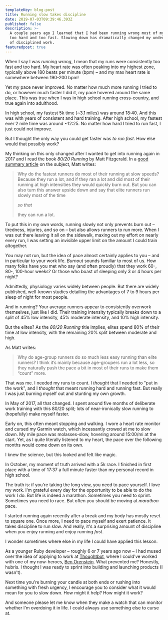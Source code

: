 ```yaml
---
templateKey: blog-post
title: Running slow takes discipline
date: 2019-07-03T09:39:46.393Z
published: false
description: >-
  A couple years ago I learned that I had been running wrong most of my life –
  too hard and too fast. Slowing down has dramatically changed my understanding
  of disciplined work.
featuredpost: true
---
```

When I say I was _running wrong_, I mean that my runs were consistently too fast and too hard. My heart rate was often peaking into my highest zone, typically above 180 beats per minute (bpm) – and my max heart rate is somewhere between 190-200 bpm!

Yet my pace never improved. No matter how much more running I tried to do, or however much faster I did it, my pace hovered around the same place. This was true when I was in high school running cross-country, and true again into adulthood.

In high school, my fastest 5k time (\~3.1 miles) was around 18:40. And this was with years of consistent and hard training. After high school, my fastest ever 2 mile time was around \~12:25. No matter how hard I tried to run fast, I just could not improve.

But I thought the only way you could get faster was _to run fast_. How else would that possibly work?

My thinking on this only changed after I wanted to get into running again in 2017 and I read the book _80/20 Running_ by Matt Fitzgerald. In a [good summary article](https://www.podiumrunner.com/train-slower-race-faster_52242) on the subject, Matt writes:

> Why do the fastest runners do most of their running at slow speeds? Because they run a lot, and if they ran a lot and did most of their running at high intensities they would quickly burn out. But you can also turn this answer upside down and say that elite runners run slowly most of the time 
>
> _so that_
>
>  they can run a lot.

To put this in my own words, running slowly not only prevents burn out – tiredness, injuries, and so on – but also allows runners to run more. When I was out there leaving it all on the sidewalk, maxing out my effort on nearly every run, I was setting an invisible upper limit on the amount I could train altogether.

You may not run, but the idea of pace almost certainly applies to you – and in particular to your work life. _Burnout_ sounds familiar to most of us. How many folks have you met who say (and often proudly) that they work 60-, 80-, 100-hour weeks? Or those who boast of sleeping only 3 or 4 hours per night?

Admittedly, physiology varies widely between people. But there are widely published, well-known studies detailing the advantages of 7 to 9 hours per sleep of night for most people.

And in running? Your average runners appear to consistently overwork themselves, just like I did. Their training intensity typically breaks down to a split of 45% low intensity, 45% moderate intensity, and 10% high intensity.

But the elites? As the _80/20 Running_ title implies, elites spend 80% of their time at low intensity, with the remaining 20% split between moderate and high.

As Matt writes:

> Why do age-group runners do so much less easy running than elite runners? I think it’s mainly because age-groupers run a lot less, so they naturally push the pace a bit in most of their runs to make them “count” more. 

That was me. I needed my runs to count. I _thought_ that I needed to "put in the work", and I _thought_ that meant running hard and running fast. But really I was just burning myself out and stunting my own growth.

In May of 2017, all that changed. I spent around five months of deliberate work training with this 80/20 split; lots of near-ironically slow running to (hopefully) make myself faster.

Early on, this often meant stopping and walking. I wore a heart rate monitor and cursed my Garmin watch, which incessantly crowed at me to slow down. My mile pace was molasses-slow, hovering around 15:00/mi at the start. Yet, as I quite literally listened to my heart, the pace over the following months would come down on its own.

I knew the science, but this looked and felt like magic.

In October, my moment of truth arrived with a 5k race. I finished in first place with a time of 17:37 a full minute faster than my personal record in high school.

The truth is: if you're taking the long view, you need to pace yourself. I love my work. I'm grateful every day for the opportunity to be able to do the work I do. But life is indeed a marathon. Sometimes you need to sprint. Sometimes you need to race. But often you should be moving at _marathon_ pace.

I started running again recently after a break and my body has mostly reset to square one. Once more, I need to pace myself and exert patience. It takes discipline to run slow. And really, it's a surprising amount of discipline when you enjoy running and enjoy running _fast_.

I wonder sometimes where else in my life I could have applied this lesson.

As a younger Ruby developer – roughly 6 or 7 years ago now – I had mused over the idea of applying to work at [Thoughtbot](https://thoughtbot.com/), where I could've worked with one of my now-heroes, [Ben Orenstein](https://twitter.com/r00k). What prevented me? Honestly, hubris. I thought I was ready to sprint into building and launching products (I wasn't).

Next time you're burning your candle at both ends or rushing into something with fresh urgency, I encourage you to consider what it would mean for you to slow down. How might it help? How might it work?

And someone please let me know when they make a watch that can monitor whether I'm overdoing it in life. I could always use something else to curse at.

